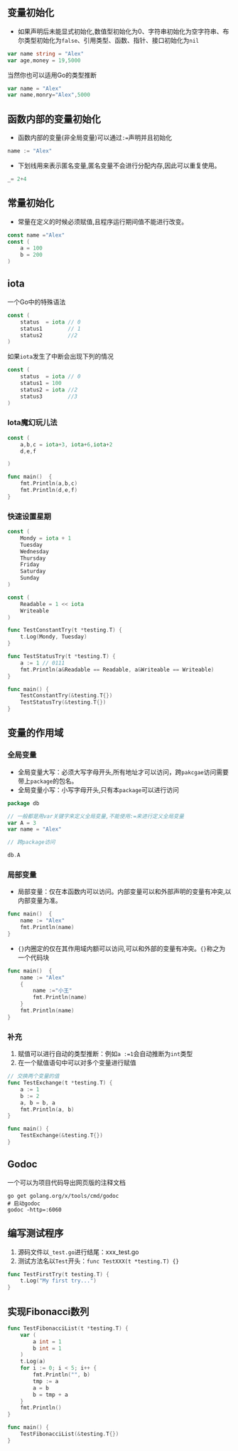 ## 变量初始化

- 如果声明后未能显式初始化,数值型初始化为0、字符串初始化为空字符串、布尔类型初始化为`false`、引用类型、函数、指针、接口初始化为`nil`

```go
var name string = "Alex"
var age,money = 19,5000
```

当然你也可以适用Go的类型推断

```go
var name = "Alex"
var name,monry="Alex",5000
```

## 函数内部的变量初始化

- 函数内部的变量(非全局变量)可以通过`:=`声明并且初始化

```go
name := "Alex"
```

- 下划线用来表示匿名变量,匿名变量不会进行分配内存,因此可以重复使用。

```go
_= 2+4
```



## 常量初始化

- 常量在定义的时候必须赋值,且程序运行期间值不能进行改变。

```go
const name ="Alex"
const (
	a = 100
    b = 200
)
```



## iota

一个Go中的特殊语法

```go
const (
	status  = iota // 0
	status1        // 1
	status2        //2
)
```

如果`iota`发生了中断会出现下列的情况

```go
const (
	status  = iota // 0
	status1 = 100
	status2 = iota //2
	status3        //3
)
```

### Iota魔幻玩儿法

```go
const (
	a,b,c = iota+3, iota+6,iota+2
	d,e,f

)

func main()  {
	fmt.Println(a,b,c)
	fmt.Println(d,e,f)
}
```

### 快速设置星期

```go
const (
	Mondy = iota + 1
	Tuesday
	Wednesday
	Thursday
	Friday
	Saturday
	Sunday
)

const (
	Readable = 1 << iota
	Writeable
)

func TestConstantTry(t *testing.T) {
	t.Log(Mondy, Tuesday)
}

func TestStatusTry(t *testing.T) {
	a := 1 // 0111
	fmt.Println(a&Readable == Readable, a&Writeable == Writeable)
}

func main() {
	TestConstantTry(&testing.T{})
	TestStatusTry(&testing.T{})
}
```



## 变量的作用域

### 全局变量

- 全局变量大写：必须大写字母开头,所有地址才可以访问，跨`pakcgae`访问需要带上`package`的包名。
- 全局变量小写：小写字母开头,只有本`package`可以进行访问

```go
package db

// 一般都是用var关键字来定义全局变量,不能使用:=来进行定义全局变量
var A = 3 
var name = "Alex"

// 跨package访问

db.A
```

### 局部变量

- 局部变量：仅在本函数内可以访问。内部变量可以和外部声明的变量有冲突,以内部变量为准。

```go
func main()  {
	name := "Alex"
	fmt.Println(name)
}
```

- `{}`内圈定的仅在其作用域内额可以访问,可以和外部的变量有冲突。`{}`称之为一个代码块

```go
func main()  {
	name := "Alex"
	{
		name :="小王"
		fmt.Println(name)
	}
	fmt.Println(name)
}
```

### 补充

1. 赋值可以进行自动的类型推断：例如`a :=1`会自动推断为`int`类型
1. 在一个赋值语句中可以对多个变量进行赋值

```go
// 交换两个变量的值
func TestExchange(t *testing.T) {
	a := 1
	b := 2
	a, b = b, a
	fmt.Println(a, b)
}

func main() {
	TestExchange(&testing.T{})
}
```



## Godoc

一个可以为项目代码导出网页版的注释文档

```shell
go get golang.org/x/tools/cmd/godoc
# 启动godoc
godoc -http=:6060
```
## 编写测试程序
1. 源码文件以`_test.go`进行结尾：xxx_test.go
1. 测试方法名以`Test`开头：`func TestXXX(t *testing.T) {}`

```go
func TestFirstTry(t testing.T) {
	t.Log("My first try...")
}
```

## 实现Fibonacci数列

```go
func TestFibonacciList(t *testing.T) {
	var (
		a int = 1
		b int = 1
	)
	t.Log(a)
	for i := 0; i < 5; i++ {
		fmt.Println("", b)
		tmp := a
		a = b
		b = tmp + a
	}
	fmt.Println()
}

func main() {
	TestFibonacciList(&testing.T{})
}
```

